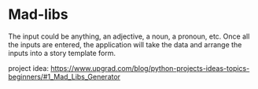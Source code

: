 # Mad-libs
The input could be anything, an adjective, a noun, a pronoun, etc. Once all the inputs are entered, the application will take the data and arrange the inputs into a story template form.

project idea: https://www.upgrad.com/blog/python-projects-ideas-topics-beginners/#1_Mad_Libs_Generator
